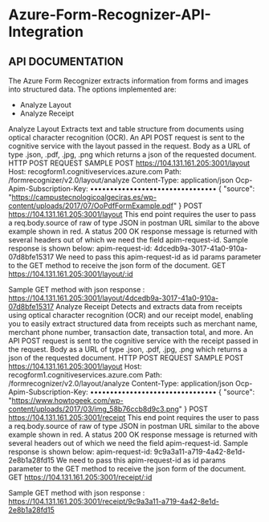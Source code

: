 # Azure-Form-Recognizer-API-Integration

## API DOCUMENTATION
The Azure Form Recognizer extracts information from forms and images into structured data. The options implemented are: 
*	Analyze Layout
*	Analyze Receipt

Analyze Layout
Extracts text and table structure from documents using optical character recognition (OCR). An API POST request is sent to the cognitive service with the layout passed in the request. Body as a URL of type .json, .pdf, .jpg, .png  which returns a json of the requested document. 
HTTP POST REQUEST SAMPLE
POST https://104.131.161.205:3001/layout
Host: recogform1.cognitiveservices.azure.com
Path: /formrecognizer/v2.0/layout/analyze
Content-Type: application/json
Ocp-Apim-Subscription-Key: ••••••••••••••••••••••••••••••••
{
  "source": "https://campustecnologicoalgeciras.es/wp-content/uploads/2017/07/OoPdfFormExample.pdf"
}
POST https://104.131.161.205:3001/layout
This end point requires the user to pass a req.body.source of raw of type JSON in postman URL similar to the above example shown in red. 
A status 200 OK response message is returned with several headers out of which we need the field apim-request-id. Sample response is shown below:
apim-request-id: 4dcedb9a-3017-41a0-910a-07d8bfe15317
We need to pass this apim-request-id as id params parameter to the GET method to receive the json form of the document.
GET https://104.131.161.205:3001/layout/:id

Sample GET method with json response : https://104.131.161.205:3001/layout/4dcedb9a-3017-41a0-910a-07d8bfe15317
Analyze Receipt
Detects and extracts data from receipts using optical character recognition (OCR) and our receipt model, enabling you to easily extract structured data from receipts such as merchant name, merchant phone number, transaction date, transaction total, and more. An API POST request is sent to the cognitive service with the receipt passed in the request. Body as a URL of type .json, .pdf, .jpg, .png  which returns a json of the requested document. 
HTTP POST REQUEST SAMPLE
POST https://104.131.161.205:3001/layout
Host: recogform1.cognitiveservices.azure.com
Path: /formrecognizer/v2.0/layout/analyze
Content-Type: application/json
Ocp-Apim-Subscription-Key: ••••••••••••••••••••••••••••••••
{
  "source": "https://www.howtogeek.com/wp-content/uploads/2017/03/img_58b76ccb8d9c3.png"
}
POST https://104.131.161.205:3001/receipt
This end point requires the user to pass a req.body.source of raw of type JSON in postman URL similar to the above example shown in red. 
A status 200 OK response message is returned with several headers out of which we need the field apim-request-id. Sample response is shown below:
apim-request-id: 9c9a3a11-a719-4a42-8e1d-2e8b1a28fd15
We need to pass this apim-request-id as id params parameter to the GET method to receive the json form of the document.
GET https://104.131.161.205:3001/receipt/:id

Sample GET method with json response : https://104.131.161.205:3001/receipt/9c9a3a11-a719-4a42-8e1d-2e8b1a28fd15


